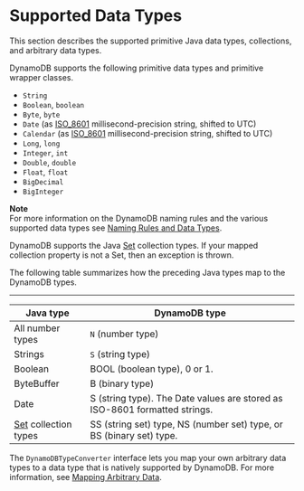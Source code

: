 # Supported Data Types<a name="DynamoDBMapper.DataTypes"></a>

This section describes the supported primitive Java data types, collections, and arbitrary data types\. 

DynamoDB supports the following primitive data types and primitive wrapper classes\. 
+ `String`
+ `Boolean`, `boolean`
+ `Byte`, `byte`
+ `Date` \(as [ISO\_8601](http://en.wikipedia.org/wiki/ISO_8601) millisecond\-precision string, shifted to UTC\)
+ `Calendar` \(as [ISO\_8601](http://en.wikipedia.org/wiki/ISO_8601) millisecond\-precision string, shifted to UTC\)
+ `Long`, `long`
+ `Integer`, `int`
+ `Double`, `double`
+ `Float`, `float`
+ `BigDecimal`
+ `BigInteger`

**Note**  
 For more information on the DynamoDB naming rules and the various supported data types see [Naming Rules and Data Types](HowItWorks.NamingRulesDataTypes.md)\. 

DynamoDB supports the Java [Set](http://docs.oracle.com/javase/6/docs/api/java/util/Set.html) collection types\. If your mapped collection property is not a Set, then an exception is thrown\.

The following table summarizes how the preceding Java types map to the DynamoDB types\.


****  

| Java type | DynamoDB type | 
| --- | --- | 
|  All number types  |  `N` \(number type\)  | 
|  Strings  |  `S` \(string type\)   | 
| Boolean | BOOL \(boolean type\), 0 or 1\. | 
| ByteBuffer | B \(binary type\) | 
| Date | S \(string type\)\. The Date values are stored as ISO\-8601 formatted strings\. | 
| [Set](http://docs.oracle.com/javase/6/docs/api/java/util/Set.html) collection types | SS \(string set\) type, NS \(number set\) type, or BS \(binary set\) type\. | 

 The `DynamoDBTypeConverter` interface lets you map your own arbitrary data types to a data type that is natively supported by DynamoDB\. For more information, see [Mapping Arbitrary Data](DynamoDBMapper.ArbitraryDataMapping.md)\. 